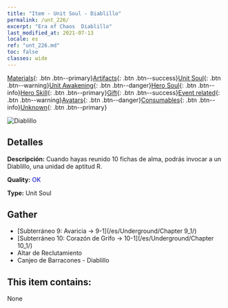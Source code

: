 ```yaml
---
title: "Item - Unit Soul - Diablillo"
permalink: /unt_226/
excerpt: "Era of Chaos  Diablillo"
last_modified_at: 2021-07-13
locale: es
ref: "unt_226.md"
toc: false
classes: wide
---
```

 [Materials](/ItemsES/){: .btn .btn--primary}[Artifacts](/ItemsES/Artifacts/){: .btn .btn--success}[Unit Soul](/ItemsES/UnitSoul/){: .btn .btn--warning}[Unit Awakening](/ItemsES/UnitAwakening/){: .btn .btn--danger}[Hero Soul](/ItemsES/HeroSoul/){: .btn .btn--info}[Hero Skill](/ItemsES/HeroSkill/){: .btn .btn--primary}[Gift](/ItemsES/Gift/){: .btn .btn--success}[Event related](/ItemsES/Events/){: .btn .btn--warning}[Avatars](/ItemsES/Avatars/){: .btn .btn--danger}[Consumables](/ItemsES/Consumables/){: .btn .btn--info}[Unknown](/ItemsES/Unknown/){: .btn .btn--primary}

 ![Diablillo](/images/u/ti_xiaoemo.jpg)

## Detalles
 **Descripción:** Cuando hayas reunido 10 fichas de alma, podrás invocar a un Diablillo, una unidad de aptitud R.

 **Quality:** <span style="color: #0000CD">OK</span>

 **Type:** Unit Soul

## Gather

*    [Subterráneo 9: Avaricia -> 9-1](/es/Underground/Chapter 9_1/) 
*    [Subterráneo 10: Corazón de Grifo -> 10-1](/es/Underground/Chapter 10_1/) 
*    Altar de Reclutamiento 
*    Canjeo de Barracones - Diablillo 

## This item contains:

  None

